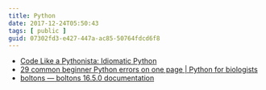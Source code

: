 ```yaml
---
title: Python
date: 2017-12-24T05:50:43
tags: [ public ]
guid: 07302fd3-e427-447a-ac85-50764fdcd6f8
---
```



<!--more-->

 * [Code Like a Pythonista: Idiomatic Python](http://python.net/~goodger/projects/pycon/2007/idiomatic/handout.html)
 * [29 common beginner Python errors on one page | Python for biologists](http://pythonforbiologists.com/index.php/29-common-beginner-python-errors-on-one-page/)
 * [boltons — boltons 16.5.0 documentation](https://boltons.readthedocs.org/en/latest/)
